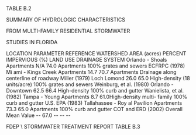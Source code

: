 <!-- NEEDS USER REVIEW -->
 TABLE  B.2 
 

 SUMMARY  OF  HYDROLOGIC  CHARACTERISTICS 

 FROM  MULTI-FAMILY  RESIDENTIAL  STORMWATER 

 STUDIES  IN  FLORIDA
 
 
LOCATION 
PARAMETER 
REFERENCE 
WATERSHED 
AREA 
(acres) 
PERCENT 
IMPERVIOUS 
(%) 
LAND  USE 
DRAINAGE 
SYSTEM 
Orlando - Shoals 
Apartments 
N/A 74.0 Apartments 100% grates and sewers ECFRPC 
(1978) 
Mi ami - Kings Creek 
Apartments 
14.7 70.7 Apartments Drainage along centerline 
of roadway 
Miller 
(1979) 
Loch Lomond 26.0 65.0 High-density 
(18 units/acre) 
100% grates and sewers Weinburg, et al. 
(1980) 
Orlando - Downtown 62.5 66.4 High-density  100%
 curb and gutter Wanielista, et al. 
(1982) 
Tampa - Young 
Apartments 
8.7 61.0High-density multi-
family 
100% curb and gutter U.S. EPA (1983) 
Tallahassee - Roy al 
Pavilion Apartments 
73.3 65.0 Apartments 100% curb and gutter COT and ERD 
(2002) 
Overall Mean Value -- 67.0 -- -- -- 

 
FDEP \ STORMWATER  TREATMENT  REPORT 
 TABLE  B.3 
